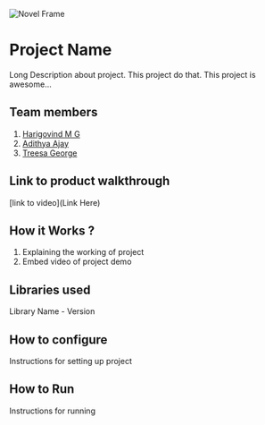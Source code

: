 ![Novel Frame](https://github.com/TH-Activities/saturday-hack-night-template/assets/90635335/4c26e8ac-2dd1-4d75-8e1a-9f7585e3b381)


# Project Name
Long Description about project. This project do that. This project is awesome...
## Team members
1. [Harigovind M G](https://github.com/HarigovindM-G)
2. [Adithya Ajay](https://github.com/adithyanajay)
3. [Treesa George](https://github.com/tresanotfound)
## Link to product walkthrough
[link to video](Link Here)
## How it Works ?
1. Explaining the working of project
2. Embed video of project demo
## Libraries used
Library Name - Version
## How to configure
Instructions for setting up project
## How to Run
Instructions for running
